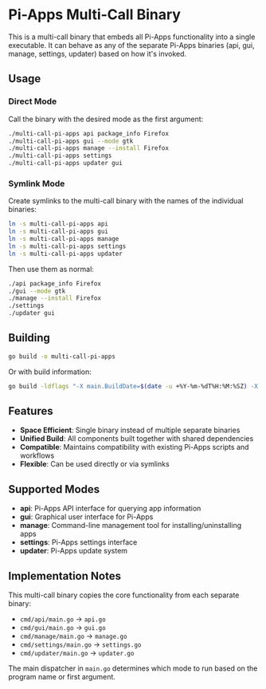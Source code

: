 # Pi-Apps Multi-Call Binary

This is a multi-call binary that embeds all Pi-Apps functionality into a single executable. It can behave as any of the separate Pi-Apps binaries (api, gui, manage, settings, updater) based on how it's invoked.

## Usage

### Direct Mode
Call the binary with the desired mode as the first argument:

```bash
./multi-call-pi-apps api package_info Firefox
./multi-call-pi-apps gui --mode gtk
./multi-call-pi-apps manage --install Firefox
./multi-call-pi-apps settings
./multi-call-pi-apps updater gui
```

### Symlink Mode
Create symlinks to the multi-call binary with the names of the individual binaries:

```bash
ln -s multi-call-pi-apps api
ln -s multi-call-pi-apps gui
ln -s multi-call-pi-apps manage
ln -s multi-call-pi-apps settings
ln -s multi-call-pi-apps updater
```

Then use them as normal:

```bash
./api package_info Firefox
./gui --mode gtk
./manage --install Firefox
./settings
./updater gui
```

## Building

```bash
go build -o multi-call-pi-apps
```

Or with build information:

```bash
go build -ldflags "-X main.BuildDate=$(date -u +%Y-%m-%dT%H:%M:%SZ) -X main.GitCommit=$(git rev-parse HEAD)" -o multi-call-pi-apps
```

## Features

- **Space Efficient**: Single binary instead of multiple separate binaries
- **Unified Build**: All components built together with shared dependencies
- **Compatible**: Maintains compatibility with existing Pi-Apps scripts and workflows
- **Flexible**: Can be used directly or via symlinks

## Supported Modes

- **api**: Pi-Apps API interface for querying app information
- **gui**: Graphical user interface for Pi-Apps
- **manage**: Command-line management tool for installing/uninstalling apps
- **settings**: Pi-Apps settings interface
- **updater**: Pi-Apps update system

## Implementation Notes

This multi-call binary copies the core functionality from each separate binary:
- `cmd/api/main.go` → `api.go`
- `cmd/gui/main.go` → `gui.go` 
- `cmd/manage/main.go` → `manage.go`
- `cmd/settings/main.go` → `settings.go`
- `cmd/updater/main.go` → `updater.go`

The main dispatcher in `main.go` determines which mode to run based on the program name or first argument. 